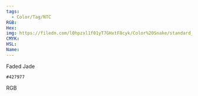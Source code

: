 ```yaml
---
tags:
  - Color/Tag/NTC
RGB:
Hex:
img: https://filedn.com/l0hpzxl1f01yT7GHxtF8cyk/Color%20Snake/standard_csv_to_svg/%23/427977.svg
CMYK:
HSL:
Name:
---
```

Faded Jade
```palette
#427977
```
RGB
